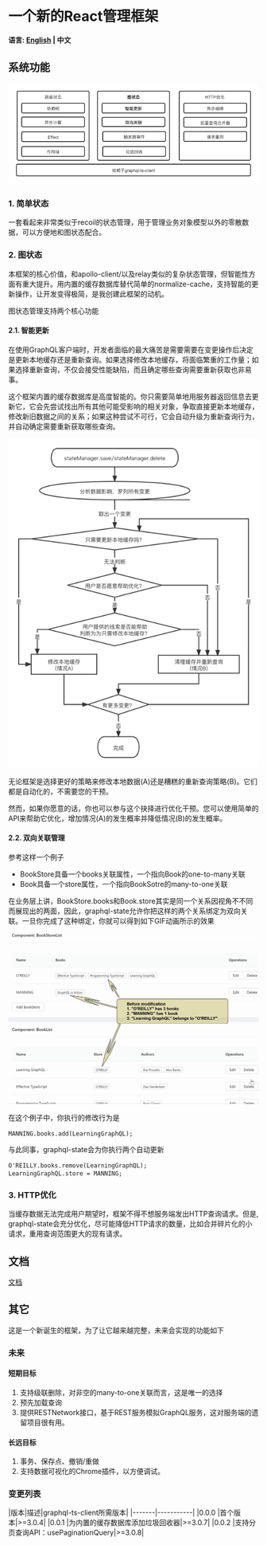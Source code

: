 # 一个新的React管理框架

**语言: [English](/) | 中文**

## 系统功能

![image](./architecture_zh_CN.png "系统功能")

### 1. 简单状态
一套看起来非常类似于recoil的状态管理，用于管理业务对象模型以外的零散数据，可以方便地和图状态配合。

### 2. 图状态
本框架的核心价值，和apollo-client/以及relay类似的复杂状态管理，但智能性方面有重大提升。用内置的缓存数据库替代简单的normalize-cache，支持智能的更新操作，让开发变得极简，是我创建此框架的动机。

图状态管理支持两个核心功能
#### 2.1. 智能更新

在使用GraphQL客户端时，开发者面临的最大痛苦是需要需要在变更操作后决定是更新本地缓存还是重新查询。如果选择修改本地缓存，将面临繁重的工作量；如果选择重新查询，不仅会接受性能缺陷，而且确定哪些查询需要重新获取也非易事。

这个框架内置的缓存数据库是高度智能的。你只需要简单地用服务器返回信息去更新它，它会先尝试找出所有其他可能受影响的相关对象，争取直接更新本地缓存，修改新旧数据之间的关系；如果这种尝试不可行，它会自动升级为重新查询行为，并自动确定需要重新获取哪些查询。

![image](./smart-mutation_zh_CN.png "智能更新")

无论框架是选择更好的策略来修改本地数据(A)还是糟糕的重新查询策略(B)。它们都是自动化的，不需要您的干预。

然而，如果你愿意的话，你也可以参与这个抉择进行优化干预。您可以使用简单的API来帮助它优化，增加情况(A)的发生概率并降低情况(B)的发生概率。

#### 2.2. 双向关联管理

参考这样一个例子

- BookStore具备一个books关联属性，一个指向Book的one-to-many关联
- Book具备一个store属性，一个指向BookSotre的many-to-one关联

在业务层上讲，BookStore.books和Book.store其实是同一个关系因视角不不同而展现出的两面，因此，graphql-state允许你把这样的两个关系绑定为双向关联。一旦你完成了这种绑定，你就可以得到如下GIF动画所示的效果

![image](./bidirectional-association.gif "双向关联")

在这个例子中，你执行的修改行为是
```
MANNING.books.add(LearningGraphQL);
```
与此同事，graphql-state会为你执行两个自动更新
```
O'REILLY.books.remove(LearningGraphQL);
LearningGraphQL.store = MANNING;
```

### 3. HTTP优化

当缓存数据无法完成用户期望时，框架不得不想服务端发出HTTP查询请求。但是, graphql-state会充分优化，尽可能降低HTTP请求的数量，比如合并碎片化的小请求，重用查询范围更大的现有请求。


## 文档

[文档](./doc/README_zh_CN.md)

## 其它

这是一个新诞生的框架，为了让它越来越完整，未来会实现的功能如下

### 未来
#### 短期目标

1. 支持级联删除，对非空的many-to-one关联而言，这是唯一的选择
2. 预先加载查询
3. 提供RESTNetwork接口，基于REST服务模拟GraphQL服务，这对服务端的遗留项目很有用。

#### 长远目标
1. 事务、保存点、撤销/重做 
2. 支持数据可视化的Chrome插件，以方便调试。


### 变更列表
|版本|描述|graphql-ts-client所需版本|
|-------|-----------|
|0.0.0  |首个版本|>=3.0.4|
|0.0.1  |为内置的缓存数据库添加垃圾回收器|>=3.0.7|
|0.0.2  |支持分页查询API：usePaginationQuery|>=3.0.8|

